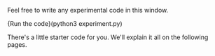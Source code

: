 Feel free to write any experimental code in this window.

{Run the code}(python3 experiment.py)

There's a little starter code for you. We'll explain it all on the following pages.
